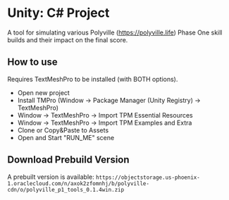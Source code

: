 # Unity: C# Project

A tool for simulating various Polyville (https://polyville.life) Phase One skill builds and their impact on the final score. 

## How to use

Requires TextMeshPro to be installed (with BOTH options).

* Open new project
* Install TMPro (Window -> Package Manager (Unity Registry) -> TextMeshPro)
* Window -> TextMeshPro -> Import TPM Essential Resources
* Window -> TextMeshPro -> Import TPM Examples and Extra
* Clone or Copy&Paste to Assets
* Open and Start "RUN_ME" scene

## Download Prebuild Version
A prebuilt version is available: `https://objectstorage.us-phoenix-1.oraclecloud.com/n/axok2zfomnhj/b/polyville-cdn/o/polyville_p1_tools_0.1.4win.zip`